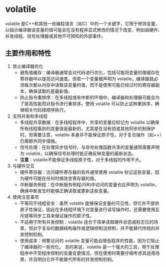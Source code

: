 # volatile
volatile 是C++和其他一些编程语言（如C）中的一个关键字，它用于修饰变量，以指示编译器该变量的值可能会在没有程序显式修改的情况下改变，例如由硬件、并发线程、信号处理器或其他不可预知的外部事件。

## 主要作用和特性
1. 禁止编译器优化
   - 避免值缓存：编译器通常会对代码进行优化，包括可能将变量的值缓存在寄存器中以提高访问速度。但若一个变量被声明为 volatile，编译器就必须每次都从内存中读取该变量的值，而不是使用可能已经过时的寄存器副本，确保读取的是最新值。
   - 防止指令重排序：在多线程或有中断的环境中，编译器和处理器可能会为了提高性能而对指令进行重排序。使用 volatile 可以防止这种重排序，确保相关代码按顺序执行。
2. 支持并发和多线程
   - 多线程共享数据：在多线程程序中，共享的变量应标记为 volatile 以确保所有线程看到的变量值是最新的，尤其是在没有锁或其他同步机制保护时。但需要注意，volatile 本身并不能保证原子性，对于复合操作（如++）仍需额外同步措施。
   - 信号处理：在处理异步信号时，与信号处理函数共享的变量通常需要声明为 volatile，以确保信号处理时能正确反映变量的最新状态。
   - **注意**：volatile不能保证多线程原子性，对于多线程的作用不大。
3. 与硬件交互
   - 硬件寄存器：访问硬件寄存器的软件通常使用 volatile 标记这些变量，因为硬件可能在任何时候改变寄存器的值。
   - 中断服务例程：在中断服务例程(ISR)中访问的变量也应声明为 volatile，确保中断发生时能够正确读取或更新这些变量。
4. 使用注意事项
   - 不等同于线程安全：虽然 volatile 能够保证变量的可见性，但它并不提供原子性保证，因此在多线程环境下对变量进行读写操作时，还需要使用互斥锁等同步工具来保证操作的原子性。
   - 不适用于所有并发控制：volatile 适合于简单读取硬件状态或标志位的场景，但对于复杂的数据结构操作或逻辑控制流控制，并不能替代传统的并发控制机制。
   - 使用成本：频繁访问的 volatile 变量可能会降低程序的性能，因为它阻止了编译器的一些优化。
总的来说，volatile 是一个强大的工具，用于处理程序中不受程序控制的变量变更情况，但在使用时需要仔细考虑其适用场景，并且明白它并不能替代所有的并发控制机制。


